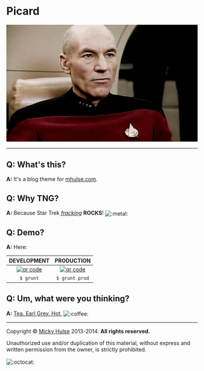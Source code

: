 # Picard

[![Jean-Luc Picard](picard.gif)](http://www.youtube.com/watch?v=-ZxHAZChcYU)

---

## Q: What's this?

**A:** It's a blog theme for [mhulse.com](http://mhulse.com).

## Q: Why TNG?

**A:** Because Star Trek [_fracking_](http://youtu.be/r7KcpgQKo2I?t=19s) **ROCKS**! <img width="20" height="20" align="absmiddle" src="https://github.global.ssl.fastly.net/images/icons/emoji/metal.png" alt=":metal:" title=":metal:" class="emoji">

## Q: Demo?

**A:** Here:

DEVELOPMENT | PRODUCTION
:-: | :-:
[![qr code](http://chart.apis.google.com/chart?cht=qr&chl=http://mhulse.github.io/picard/dev/&chs=240x240)](http://mhulse.github.io/picard/dev/) | [![qr code](http://chart.apis.google.com/chart?cht=qr&chl=http://mhulse.github.io/picard/prod/&chs=240x240)](http://mhulse.github.io/picard/prod/)
`$ grunt` | `$ grunt prod`

## Q: Um, what were you thinking?

**A:** [Tea. Earl Grey. Hot.](http://youtu.be/R2IJdfxWtPM) <img width="20" height="20" align="absmiddle" src="https://github.global.ssl.fastly.net/images/icons/emoji/coffee.png" alt=":coffee:" title=":coffee:" class="emoji">

---

Copyright &copy; [Micky Hulse](http://mhulse.com) 2013-2014. **All rights reserved.**

Unauthorized use and/or duplication of this material, without express and written permission from the owner, is strictly prohibited.

<img width="20" height="20" align="absmiddle" src="https://github.global.ssl.fastly.net/images/icons/emoji/octocat.png" alt=":octocat:" title=":octocat:" class="emoji">
